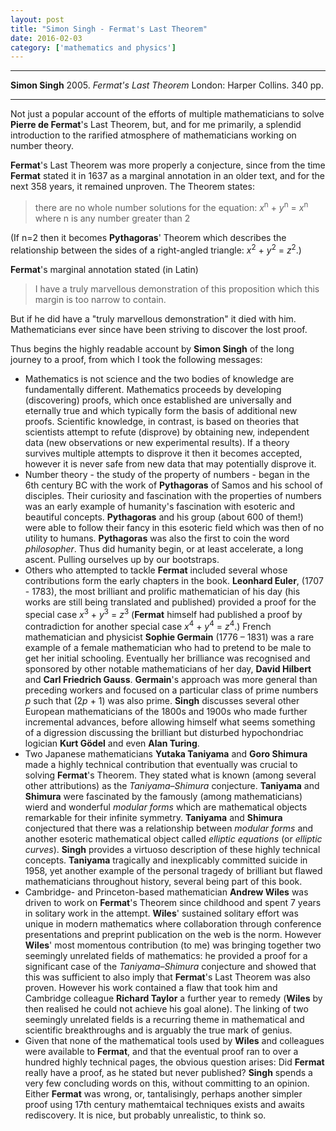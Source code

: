```yaml
---
layout: post
title: "Simon Singh - Fermat's Last Theorem"
date: 2016-02-03
category: ['mathematics and physics']
---
```


***
<b>Simon Singh</b> 2005. _Fermat's Last Theorem_ London: Harper Collins. 340 pp.

***

Not just a popular account of the efforts of multiple mathematicians to solve **Pierre de Fermat**'s Last Theorem, but, and for me primarily, a splendid introduction to the rarified atmosphere of mathematicians working on number theory.

**Fermat**'s Last Theorem was more properly a conjecture, since from the time **Fermat** stated it in 1637 as a marginal annotation in an older text, and for the next 358 years, it remained unproven.  The Theorem states:

>there are no whole number solutions for the equation: _x_<sup>n</sup> + _y_<sup>n</sup> = _x_<sup>n</sup> where n is any number greater than 2

(If n=2 then it becomes **Pythagoras**' Theorem which describes the relationship between the sides of a right-angled triangle: _x_<sup>2</sup> + _y_<sup>2</sup> = _z_<sup>2</sup>.)

**Fermat**'s marginal annotation stated (in Latin)

>I have a truly marvellous demonstration of this proposition which this margin is too narrow to contain.

But if he did have a "truly marvellous demonstration" it died with him.  Mathematicians ever since have been striving to discover the lost proof.

Thus begins the highly readable account by **Simon Singh** of the long journey to a proof, from which I took the following messages:

* Mathematics is not science and the two bodies of knowledge are fundamentally different.  Mathematics proceeds by developing (discovering) proofs, which once established are universally and eternally true and which typically form the basis of additional new proofs.  Scientific knowledge, in contrast, is based on theories that scientists attempt to refute (disprove) by obtaining new, independent data (new observations or new experimental results).  If a theory survives multiple attempts to disprove it then it becomes accepted, however it is never safe from new data that may potentially disprove it.
*  Number theory - the study of the property of numbers - began in the 6th century BC with the work of **Pythagoras** of Samos and his school of disciples.  Their curiosity and fascination with the properties of numbers was an early example of humanity's fascination with esoteric and beautiful concepts.  **Pythagoras** and his group (about 600 of them!) were able to follow their fancy in this esoteric field which was then of no utility to humans. **Pythagoras** was also the first to coin the word _philosopher_.  Thus did humanity begin, or at least accelerate, a long ascent.  Pulling ourselves up by our bootstraps.
*  Others who attempted to tackle **Fermat** included several whose contributions form the early chapters in the book. **Leonhard Euler**, (1707 - 1783), the most brilliant and prolific mathematician of his day (his works are still being translated and published) provided a proof for the special case  _x_<sup>3</sup> + _y_<sup>3</sup> = _z_<sup>3</sup> (**Fermat** himself had published a proof by contradiction for another special case _x_<sup>4</sup> + _y_<sup>4</sup> = _z_<sup>4</sup>.)  French mathematician and physicist **Sophie Germain** (1776 – 1831) was a rare example of a female mathematician who had to pretend to be male to get her initial schooling.  Eventually her brilliance was recognised and sponsored by other notable mathematicians of her day, **David Hilbert** and **Carl Friedrich Gauss**.  **Germain**'s approach was more general than preceding workers and focused on a particular class of prime numbers _p_ such that (2*p* + 1) was also prime.  **Singh** discusses several other European mathematicians of the 1800s and 1900s who made further incremental advances, before allowing himself what seems something of a digression discussing the brilliant but disturbed hypochondriac logician **Kurt Gödel** and even **Alan Turing**.  
*  Two Japanese mathematicians **Yutaka Taniyama** and **Goro Shimura** made a highly technical contribution that eventually was crucial to solving **Fermat**'s Theorem.  They stated what is known (among several other attributions) as the *Taniyama–Shimura* conjecture.   **Taniyama** and **Shimura** were fascinated by the famously (among mathematicians) wierd and wonderful _modular forms_ which are mathematical objects remarkable for their infinite symmetry. **Taniyama** and **Shimura** conjectured that there was a relationship between _modular forms_ and another esoteric mathematical object called _elliptic equations_ (or _elliptic curves_).  **Singh** provides a virtuoso description of these highly technical concepts.  **Taniyama** tragically and inexplicably committed suicide in 1958, yet another example of the personal tragedy of brilliant but flawed mathematicians throughout history, several being part of this book.  
*  Cambridge- and Princeton-based mathematician **Andrew Wiles** was driven to work on **Fermat**'s Theorem since childhood and spent 7 years in solitary work in the attempt.  **Wiles**' sustained solitary effort was unique in modern mathematics where collaboration through conference presentations and preprint publication on the web is the norm.  However **Wiles**' most momentous contribution (to me) was bringing together two seemingly unrelated fields of mathematics: he provided a proof for a significant case of the *Taniyama–Shimura* conjecture and showed that this was sufficient to also imply that **Fermat**'s Last Theorem was also proven.  However his work contained a flaw that took him and Cambridge colleague **Richard Taylor** a further year to remedy (**Wiles** by then realised he could not achieve his goal alone).  The linking of two seemingly unrelated fields is a recurring theme in mathematical and scientific breakthroughs and is arguably the true mark of genius.
*  Given that none of the mathematical tools used by **Wiles** and colleagues were available to **Fermat**, and that the eventual proof ran to over a hundred highly technical pages, the obvious question arises: Did **Fermat** really have a proof, as he stated but never published?   **Singh** spends a very few concluding words on this, without committing to an opinion.  Either **Fermat** was wrong, or, tantalisingly, perhaps another simpler proof using 17th century mathemtaical techniques exists and awaits rediscovery. It is nice, but probably unrealistic, to think so.
